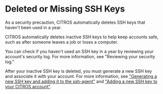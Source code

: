 # Deleted or Missing SSH Keys

As a security precaution, CITROS automatically deletes SSH keys that haven't been used in a year.

CITROS automatically deletes inactive SSH keys to help keep accounts safe, such as after someone leaves a job or loses a computer.

You can check if you haven't used an SSH key in a year by reviewing your account's security log. For more information, see "Reviewing your security log."

After your inactive SSH key is deleted, you must generate a new SSH key and associate it with your account. For more information, see ["Generating a new SSH key and adding it to the ssh-agent"](/docs_citros_web/authentication/ssh/ssh_generate_key.md) and ["Adding a new SSH key to your CITROS account"](/docs_citros_web/authentication/ssh/ssh_add_new.md).


